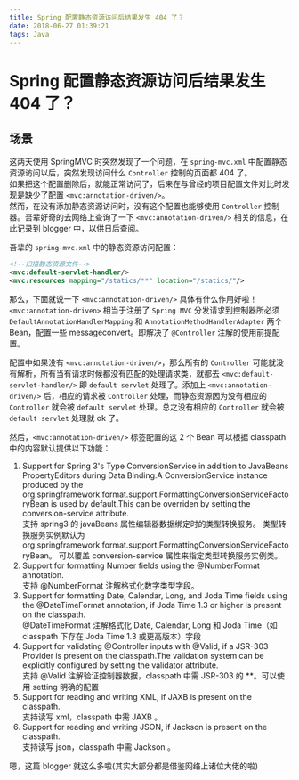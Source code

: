 ```yaml
---
title: Spring 配置静态资源访问后结果发生 404 了？
date: 2018-06-27 01:39:21
tags: Java
---
```

# Spring 配置静态资源访问后结果发生 404 了？

## 场景

这两天使用 SpringMVC 时突然发现了一个问题，在 `spring-mvc.xml` 中配置静态资源访问以后，突然发现访问什么 `Controller` 控制的页面都 404 了。  
如果把这个配置删除后，就能正常访问了，后来在与曾经的项目配置文件对比时发现是缺少了配置 `<mvc:annotation-driven/>`。  
然而，在没有添加静态资源访问时，没有这个配置也能够使用 `Controller` 控制器。吾辈好奇的去网络上查询了一下 `<mvc:annotation-driven/>` 相关的信息，在此记录到 blogger 中，以供日后查阅。

吾辈的 `spring-mvc.xml` 中的静态资源访问配置：

```xml
<!--扫描静态资源文件-->
<mvc:default-servlet-handler/>
<mvc:resources mapping="/statics/**" location="/statics/"/>
```

那么，下面就说一下 `<mvc:annotation-driven/>` 具体有什么作用好啦！
`<mvc:annotation-driven>` 相当于注册了 `Spring MVC` 分发请求到控制器所必须 `DefaultAnnotationHandlerMapping` 和 `AnnotationMethodHandlerAdapter` 两个 Bean，配置一些 messageconvert。即解决了 `@Controller` 注解的使用前提配置。  

配置中如果没有 `<mvc:annotation-driven/>`，那么所有的 `Controller` 可能就没有解析，所有当有请求时候都没有匹配的处理请求类，就都去 `<mvc:default-servlet-handler/>` 即 `default servlet` 处理了。添加上 `<mvc:annotation-driven/>` 后，相应的请求被 `Controller` 处理，而静态资源因为没有相应的 `Controller` 就会被 `default servlet` 处理。总之没有相应的 `Controller` 就会被 `default servlet` 处理就 ok 了。

然后，`<mvc:annotation-driven/>` 标签配置的这 2 个 Bean 可以根据 classpath 中的内容默认提供以下功能：  

1. Support for Spring 3's Type ConversionService in addition to JavaBeans PropertyEditors during Data Binding.A ConversionService instance produced by the org.springframework.format.support.FormattingConversionServiceFactoryBean is used by default.This can be overriden by setting the conversion-service attribute.  
  支持 spring3 的 javaBeans 属性编辑器数据绑定时的类型转换服务。
  类型转换服务实例默认为 org.springframework.format.support.FormattingConversionServiceFactoryBean。
  可以覆盖 conversion-service 属性来指定类型转换服务实例类。
2. Support for formatting Number fields using the @NumberFormat annotation.  
  支持 @NumberFormat 注解格式化数字类型字段。
3. Support for formatting Date, Calendar, Long, and Joda Time fields using the @DateTimeFormat annotation, if Joda Time 1.3 or higher is present on the classpath.  
  @DateTimeFormat 注解格式化 Date, Calendar, Long 和 Joda Time（如 classpath 下存在 Joda Time 1.3 或更高版本）字段
4. Support for validating @Controller inputs with @Valid, if a JSR-303 Provider is present on the classpath.The validation system can be explicitly configured by setting the validator attribute.  
  支持 @Valid 注解验证控制器数据，classpath 中需 JSR-303 的 **。可以使用 setting 明确的配置
5. Support for reading and writing XML, if JAXB is present on the classpath.  
  支持读写 xml，classpath 中需 JAXB 。
6. Support for reading and writing JSON, if Jackson is present on the classpath.  
  支持读写 json，classpath 中需 Jackson 。

嗯，这篇 blogger 就这么多啦(其实大部分都是借鉴网络上诸位大佬的啦)
